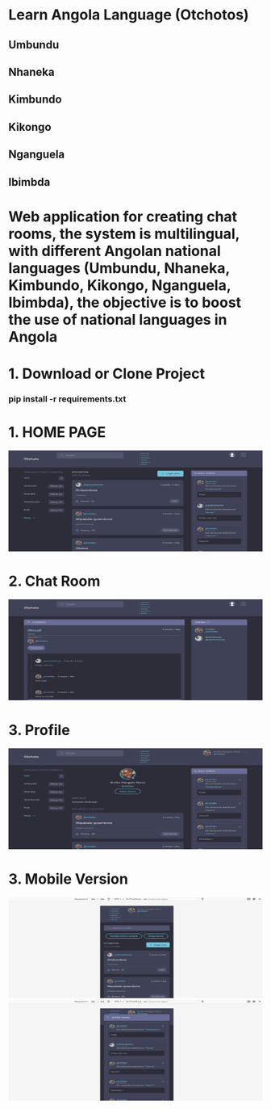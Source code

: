 # Learn Angola Language (Otchotos)

##   Umbundu
##    Nhaneka
##    Kimbundo
##    Kikongo
##    Nganguela
##    Ibimbda

# Web application for creating chat rooms, the system is multilingual, with different Angolan national languages ​​(Umbundu, Nhaneka, Kimbundo, Kikongo, Nganguela, Ibimbda), the objective is to boost the use of national languages ​​in Angola



# 1. Download or Clone Project
###  pip install -r requirements.txt
  
  
# 1. HOME PAGE 
<div align="center">
    <img src="screen/home.png" width="100%" height="200px"</img> 
</div>

# 2. Chat Room
<div align="center">
    <img src="screen/room.png" width="100%" height="200px"</img> 
</div>
  
# 3. Profile 
<div align="center">
    <img src="screen/profile.png" width="100%" height="200px"</img> 
</div>

# 3. Mobile Version 
<div align="center">
    <img src="screen/mobile.png" width="100%" height="200px"</img> 
</div>

<div align="center">
    <img src="screen/mobile1.png" width="100%" height="200px"</img> 
</div>